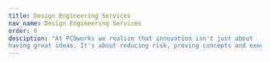 ```yaml
---
title: Design Engineering Services
nav_name: Design Engineering Services
order: 0
desciption: "At PCDworks we realize that innovation isn't just about
having great ideas. It's about reducing risk, proving concepts and executing them."
---
```


<text-image image="/images/services/design-engineering-services/des-1.webp">
<template v-slot:left>

## We turn big ideas into the next big thing through 
# "Knowing"

At PCDworks we realize that innovation isn't
just about having great ideas. It's about reducing risk, proving concepts 
and executing them. Reducing risk is about gaining knowledge, about gaining certainty. 
This is about knowing enough at each step of the process to go onto the next step. This is 
what the Toyota's Knowledge Based System is all about, as detailed by
<a href="/the-knowledge-creating-company.pdf" target="_blank">Nonaka in 1991.</a>
We have been followers of Nonaka's Knowledge-Creating company from the start. 

To guide you at this crucial stage, we employ a winning approach to product
development, which is iterative and multi-step and knowledge based. This includes 
gaining knowledge through research, conceptualization, feasibility assessment, 
establishing design requirements, preliminary design, testing,  detailed design, 
prototyping the final design, prototype-to-production planning, production, and finally testing again. 

No doubt, the best way to test a theory is to see it in action. That's why we're
committed to getting physical fast.

</template>
</text-image>

<image-text image="/images/services/design-engineering-services/des-2.webp">
<template v-slot:right>

## Experience the fast and
# The curious

With a fully outfitted prototype lab just steps away from our brainstorming
facilities, and an extraordinary team of curious-minded product design
experts, we can help you design and build just about anything you dream up.
We also offer a wide suite of digital tools to proof and test designs,
including finite element analysis (FEA), multi-physics analysis, and
analytical and mathematical modeling.

So, whether you need a look-alike model, a test apparatus, or a fully
functional design, we can help you go from ideation to functioning prototype
in record time.

</template>
</image-text>